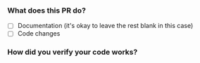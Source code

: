 <!--
  Thanks for submitting a pull request!
  We appreciate you spending the time to work on these changes. Please provide enough information so that others can review your pull request.
-->

### What does this PR do?

<!-- **Please explain what your changes do**, example: -->

- [ ] Documentation (it's okay to leave the rest blank in this case)
- [ ] Code changes

### How did you verify your code works?

<!-- **For code changes, please include automated tests**. Feel free to uncomment the line below -->

<!-- I wrote automated tests -->

<!--
  Demonstrate the code is solid. Example: The exact commands you ran and their output, screenshots / videos if the pull request changes the user interface.
  How exactly did you verify that your PR solves the issue you wanted to solve?
  If you leave this empty, your PR will very likely be closed.
-->
